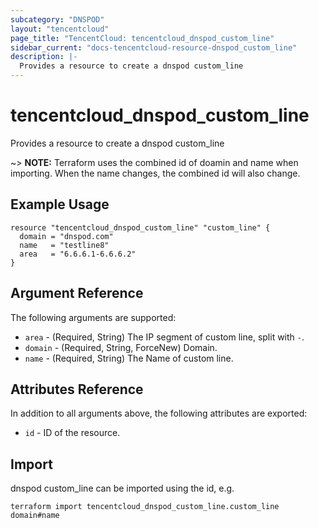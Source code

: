 ```yaml
---
subcategory: "DNSPOD"
layout: "tencentcloud"
page_title: "TencentCloud: tencentcloud_dnspod_custom_line"
sidebar_current: "docs-tencentcloud-resource-dnspod_custom_line"
description: |-
  Provides a resource to create a dnspod custom_line
---
```


# tencentcloud_dnspod_custom_line

Provides a resource to create a dnspod custom_line

~> **NOTE:** Terraform uses the combined id of doamin and name when importing. When the name changes, the combined id will also change.

## Example Usage

```hcl
resource "tencentcloud_dnspod_custom_line" "custom_line" {
  domain = "dnspod.com"
  name   = "testline8"
  area   = "6.6.6.1-6.6.6.2"
}
```

## Argument Reference

The following arguments are supported:

* `area` - (Required, String) The IP segment of custom line, split with `-`.
* `domain` - (Required, String, ForceNew) Domain.
* `name` - (Required, String) The Name of custom line.

## Attributes Reference

In addition to all arguments above, the following attributes are exported:

* `id` - ID of the resource.




## Import

dnspod custom_line can be imported using the id, e.g.

```
terraform import tencentcloud_dnspod_custom_line.custom_line domain#name
```

